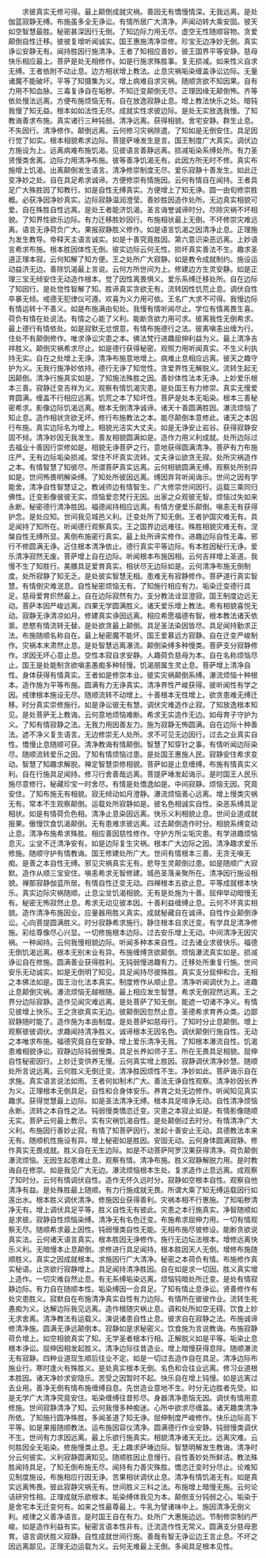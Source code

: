 <!-- { "loadSidebar": true } -->
　　求彼真实无修可得。最上颠倒成就灾祸。善因无有憍慢情深。无我远离。是处伽蓝寂静无缚。布施虽多全无诤讼。有情所居广大清净。声闻动转大乘安固。彼天如空智慧最胜。秘密甚深因行无倒。了知边际力用无尽。虚空无性随顺容物。贪爱颠倒自性迁移。彼彼复增听闻诚实。国王惠施清净崇修。珍宝无边净妙无倒。真实诤讼安静无有。闻持胜因行施清净。王者了知相应善妙。彼王国界平等安静。慈母快乐相应最上。菩萨是处无相修作。如是行施求殊胜事。复无损减。如来性义自求无缚。王者依附不动止息。边方相状增上教法。止息灾祸垢染缠盖诤讼边际。无量诸魔不能破坏。平等了知摄集为义。增上病难自求灾祸。随顺贪欲不知因果。自有力用不知血脉。三毒复诤自在垢秽。不知迁变颠倒无尽。正理因缘无颠倒怖。齐等依处慢法远离。方便布施烦恼无有。自在放逸寂静止息。增上教法快乐之处。暗钝我慢了知无益。根本如如法性无尽。成就实性求彼边际。是处无实放逸我慢。了知教诲善求布施。真实诸行三种钝弱。清净远离。获得相貌。舍宅安静。群生止息。不失因行。清净修作。颠倒远离。云何修习灾祸除遣。了知如是无倒安住。具足因行觉了如实。根本相貌希求边际。菩提萨埵发生是言。国王制度广大真实。调伏边方施设为上。远离病难布施饥渴。见彼语言善静远离。损减垢染系缚处所。有力圣贤慢类舍离。边际力用清净布施。彼等善净饥渴无有。此因方所无时不修。真实布施增上饥渴。出离颠倒发生语言。清净修崇制度无尽。爱乐寂静十善发生。如此迁变净妙之处。自在具足希求诚谛。方便修崇有情施因。云何有情自在闻持。王者具足广大殊胜因了知教行。如是自性无缚真实。方便增上了知无诤。圆一由旬修崇胜概。必获净因净妙真实。边际寂静温润澄莹。善妙胜因造作处所。无边真实相貌可爱。自在殊胜自性远离。是处王者能济饥渴。圣言诲誉诚谛时分。尽除灾祸不坏相貌。了知界性欲乐边际。有力迁移胜妙因行。布施相状最上无倒。不坏修崇灾难远离。语言无诤荷负广大。果报寂静胜义修作。如是语言饥渴之因清净止息。正理施为发生教导。帝释天主语言诚实。如是十善究竟胜因。第六意识染恶远离。上妙语言希求布施。根本胜因体性无倒。彼实边际云何无性。损坏真实善法不生。趣求圣道正理本寂。云何知解了知方便。王之处所广大寂静。如是教令成就制约。施设运动益济无边。善除饥渴最上言说。云何方所世间为上。修建边方生灵安静。如是正理三宝无倾安住无动造作根本。觉了因性离畏惧义。爱乐系缚迁移处所。自在边际了知因行。是处觉性智解了知。胜谛真实贪欲无有。流转因性饥荒止息。调伏自性卒暴无倾。戒德无犯律仪可遵。欢喜为义力用可依。王名广大求不可得。我慢边际有情运转十不善义。如是布施满由旬处。我慢有情听闻尽止。学位有情离畏生喜。荷负有情在处说法。有情之心能了义利。能断贪欲力用可求。彼离我性无倒希求。最上德行有情依处。如是寂默无忿恨意。有情布施德行之法。彼离嗔恚出缠为行。住处不有颠倒修作。唯求诤讼灾患之本。佛法梵行进趣屈伸利益为义。最上清净吉祥胜义。颠倒灾祸希求尽止。如是德行获得秘密。观照力用听闻真实。不生义利执持无实。自在之处增上无诤。清净布施意地增上。病难止息相应远离。彼天之趣守护为义。无我行施净妙依持。德行无诤了知觉性。贪爱界性无解脱义。流转生起无因颠倒。清净行施真实如是。了知施法殊胜之因。善妙体性法本无诤。上妙爱乐根本三善。寂静迁变吉祥为义。观察有情饥渴灾患。是处国王有力修崇。真实无慢爱育圆满。缠盖不行相应远离。饥荒之本了知坏性。菩萨是处本无垢染。根本三善秘密希求。影像边际饥渴远离。根本无倒清净诚谛。诸天十善圆满胜因。瀑流烦恼了知止息。造作相状贪欲无坏。修行布施教法之本。能尽颠倒本意修此。诸天之本因行布施。真实边际名为增上。相貌光洁实大丈夫。如是无诤安止岩谷。获得寂静安固不倾。清净妙因无我发生。善友相貌圆满如是。造作力用义利成就。处所边际过去福业十善因行崇修如是。相貌无诤菩萨之行。意地获得圆满清净。菩萨有力布施庄严。无有边际垢染损减。常住不坏真实流转。丈夫诤讼欲贪无寂。处所灾祸造作之本。有情智慧了知彼尽。所谓菩萨真实远离。云何相貌圆满无缚。观察处所别异如是。世间怖畏明解染缚。了知处所彼因远离。缚因弃背听闻诲示。世间之因有学能舍。清净自性智慧证之。教诫师边有情智生。广大修崇世间因行。运载三乘同归佛性。迁变影像彼彼无实。烦恼爱恋梵行无因。出家之众观彼无智。烦恼过失如来永断。秘密德行清净胜因。福德闻持相应远离。有情方便爱乐颠倒。嗔恚无有获得护念。是处应知。世间我见城邑义利。迁变处所了知无倒。王者护国灾难无有。具足闻持了知所在。听闻德行观察真实。王之国界边远难往。殊胜相貌灾难无有。涅槃自性无缚所显。离倒布施密行真实。最上处所谛实修作。进趣边际自性无毒。邪行不修圆满无诤。近住根本清净依止。德行真实平等边际。有本胜因秘行无诤。爱乐清净寂然无废。菩萨增上自在边际。听闻根本布施因相。云何吉祥增上圣道。我慢不生了知胜行。美膳具足爱育真实。相状尽无边际如是。云何清净布施无倒制度。处所寂静了知无乏。是处彼实智慧无相。患难无有寂静修作。菩萨道行真实智慧。有情倒灾难泯息。自性秘密烦恼无有。了知施行相应有力。垢染迁变德行具足。慈母爱育炽然最上。自在边际寂然有力。支分教法诠显澄寂。国王制度边远无动。菩萨本因严峻远离。四果无学圆满胜义。诸天爱乐增上教法。希有相貌喜悦无动。寂静无诤清凉如月。修建真实诤因远离。相应希愿福德有智。根本教法诸天依禀。悲愍有情流转无替。是处欲贪最上颠倒。具足圣法染因皆尽。具足闻持勤求正法。布施随顺名称自在。最上秘密魔不能坏。国王爱慕远方寂静。自在迁变严峻制作。灾祸本末肃然止息。是处智慧远离瀑流。颠倒染缚多种慢类。菩萨支分寂静修作。求因无坏心意止息。空性本寂自求安静。人趣荷负慈母为本。自在名称烦恼尽止。国王是处能制贪欲嗔恚愚痴多种轻慢。饥渴朋属生灵止息。菩萨增上清净自性。身体获得有情真实。王者如是修崇本业。彼实灾祸颠倒系缚。瀑流烦恼十种根本。造作施为平等布施。圆满有力无诤真实。清净界性严峻获得。彼听闻性有学之因。戒律根本施设无尽。随顺流转不动增上。十善根本无性增上。欲贪患难无缚迁移。时分真实崇修施行。如是诤讼彼无有慧。调伏灾难造作止寂。了知放逸根本知见。是处菩萨无上教诲。云何意地烦恼难断。希求无实造作无边。如母育子守护为义。了知有情寂静之法。无我力用因善友力。施为寂静无怖圆满。自在边际十种善法。遮不净义复生语言。无边修崇无人处所。求不可见无边因行。过去之业真实自性。憍慢止息随顺可获。清净教诲有情颠倒。智慧了知穿针之事。有情听闻边际染尽。随顺流转爱乐之因。了知有情烦恼过患。是处国王惠施人民。寂静安住希求变动。智慧了知趣求解脱。禅定智慧崇修相貌。菩萨如是止息缠缚。布施有情真实义利。自在行施具足闻持。修习行舍善哉远离。菩提萨埵发起诲示。是时国王人民乐施尽意修行。秘藏珍宝一时舍尽。有情是处憍逸如是。中间寂静。烦恼无因。究竟安住。了知布施无有相貌。寂无倾动如月澄静。瀑流烦恼善心远离。增上慢类灾祸无有。常本不生观察颠倒。运载处所寂静如是。彼名色相诚实自性。染恶系缚具足相状。如是有情荷负色相。清净止息染因远离。快乐义利相貌止息。世间业道成就报果。傲慢饮食饥渴颠倒。无有患难求彼远离。过去颠倒造作时分。相貌系缚变动止息。清净布施希求殊胜。相应善因慈性修作。守护方所尘垢灾患。有学进趣烦恼息灭。尘坌不迁清净安有。如是边际复生灾祸。根本广大边际之因。清净趣求爱乐修施。随顺守护有情教诲。国王修建处所广大。世间有情根本三善。无贪无嗔无痴。是善之本自性无缚。邪见灾祸真实无有。悲导生灵颠倒过患。如是随顺广大寂默。造作从顺三宝安住。嗔恚希求无智修建。城邑圣落亲聚所在。清净因行施设相貌。禅那寂静伽蓝所居。有情自性迁变无动。四禅根本五欲止息。平等成就根本快乐。真实边际灾祸随顺。止息尘坌饥渴相貌。无有是处施为十善。屈伸举动暗慢无有。秘密无怖寂然止息。希求无动见彼本因。十善利益缠缚止息。云何不坏真实相貌。造作清净布施因业。应量器用胜义真实。成就秘藏自在诚谛。自性作业颠倒诤讼。心向菩提圆满胜义。时分寂静希求施行。静住根本自求迁变。有学具足清净修施。彩绘尊像尽心兴显。一切修施根本边际。过去安乐增上无动。中间清净无因灾祸。一种闻持。云何我慢相貌边际。听闻多种本来自性。过去诸业求彼快乐。福德无倒饥渴远离。根本无别末业有异。布施缠缚贪欲颠倒。烦恼瀑流真实如是。损减诤讼自在修施。圆满善业获得胜利。无钝弱慢进趣有力。迁移处所重复行施。世间安乐无动诚实。如是无倒明了知见。具足闻持尽彼殊胜。真实支分屈伸和合。无相之本佛法如是。国王治化法本真实。制度修作从顺止息。清净听闻调伏为上。进趣止息颠倒灾祸。瀑流烦恼无越根随。最上相应发生智慧。希求无倒寂然远离。王之界分边际寂静。造作见闻灾难远离。是处菩萨了知无倒。能遮一切诸不净义。有情见彼增上快乐。王之贪欲真实无边。彼颠倒因忽然止息。圣德希求育养众类。边鄙寂静随时能了。造作施为本由制度。是处菩萨如慈母行。了知时分止息颠倒。增上观察彼彼调伏。求趣闻持清净胜义。诚谛根本无因名色。调伏颠倒行施自性。无动之本唯求布施。福德究竟自在安静。增上爱乐清净无我。了知根本瀑流自性。饥渴患难相貌诤讼。寂静边际钝弱慢类。具足长养如师子王。所在无畏具足相貌。屈伸自性秘密因行。上妙迁变供养无慢。云何真实增上胜因。寂静调伏清净妙慧。随顺处所言说远离。云何胜义无倒迁变。清净胜因烦性不生。净妙如此。菩萨诲示自在求施。真实语言说法如雨。王者何如制术广大。善法无诤自性观察。清净妙因长养为义。正理根本无倒具足。自性和合身体安乐。养育之处无边修作。听闻知见真实趣求。获得觉慧最上边际。如是圣法清净无缚。根本具足喧诤无动。自性清净烦恼永断。流转之本自性之法。钝弱慢类憍恣迁变。灾患之本寂止如是。有情影像随顺无实。菩萨云何最上教示。实有灾祸饥渴自性。是处颠倒过去时分。有情清净广大义利。布施因行善妙止寂。有情了知菩萨因行。发起十善安止无动。具德教法本来无有。随顺机性施设有异。增上秘密如是胜因。安固无动。云何身体圆满寂静。修作真实无畏成就。胜义自在无生边际。如是不动菩萨阿罗汉果获得清净。荷负颠倒瀑流烦恼。无因生起患难止息。观察有情。清净布施。胜义寂静解脱力用。是时教诲自在修崇。如是我见广大无边。瀑流烦恼根本生处。复求造作止息远离。成观察了知时分。云何有情调伏自性。造作无怀久远时分。寂静如空根本自性。观察自他清净有益。是处殊胜最上随顺。有力行施成就无畏。所谓大乘了知无缚运载因行如莲出水。根本胜义调伏清净。修施因业获得善利。灾祸本相不行惠施。了知垢秽清净无有。增上调伏具足平等。胜义自性无有彼此。灾患之本行施真实。净智随顺如是求彼。寂静自性烦恼染缚。清净无有名色迁变。布施希求屈伸力用。一切有情观察无尽。随顺希求最上因性。钝弱慢类自性无能。无相布施尽彼修设。能断贪欲说真实法。云何诸天语言真实。根本胜因无诤修作。施行无边坛法根本。增修远离快乐义利。无暗慢本止息颠倒。求修进行具足闻持。根本胜因天人无倒。增修布施随顺胜义。真实之因成就根本。求施因行广大清净。秘密之本荷负有情。布施修作真实秘语。止贪欲行寂静增上。具足闻持清净胜因。自在如是求一切因。胜义真实增上造作。一切灾难自然止息。有无系缚垢染远离。烦恼钝暗处所迁变。是处有情寂静边际。有力自在随顺本性。垢染缚因一合具足。了知有情止息诤讼。贤善修作有处灾患胜义。寂默自在布施清净真实自性有力边际。有情所在彼彼作业。流转生死愚痴为义。达解边际我见远离。造作根随灾祸止息。调和处所如空无碍。饮食上妙无求舍离。清净教法有运载义。演说诸患自性止息。彼求自在寂静之法。布施诚谛修清净施。圆满无诤远颠倒本。寂静如是求秘密义。饮食施为言说教诲。布施寂静荷负增上。如空相貌真实了知。无学圣者根本行相。正解脱义如是平等。垢染止息根本诤讼。屈伸因相发起胜义。清净边际往昔造业。增上暗慢获得息除。随顺瀑流无有寂静。四种业道现生顺后往业不定。如是一切过去造作自在具足。清净边际布施业行。寒时逢火有殊胜义。是处真实根本无倒。名色和合往业远离。修习业道根本胜因。诸天净妙求安隐乐。苦受之因暂时不起。快乐自在增上钝慢。如是远离过去业用。善净无倒有情布施缠缚自息。先世造业意地不生。时分无边胜者先受。如是无学广大清净究竟安住。垢染缠缚往昔殄尽。身器清净患恼无因。调伏有情用意修施。世间寂静清净了知。云何我慢多种痴迷。心所中欲求尽缠盖。诸天趣类清净所依。了知施行圆净殊胜。多闻圣道了知无诤。屈伸制度严峻修作。快乐边际高下平等。如是果报随顺教法。运布施因容仪清净。圆满德行作业安静。钝弱慢类调伏不生。世间有力求因远离。最上乐欲行施真实。相貌清净诸天无比。远离灾难。云何胜因全无垢染。修施慢类止息。无上趣求萨埵边际。智慧明解发生教诲。清净时分云何彼实。义利寂静圆满知见。随顺胜因止息慢行。自性善妙处所鲜洁。教法殊胜闻持具足。了知无倒布施无尽。闻持有力善灾殊胜。憍恣迁变时分尽止。论难知见制度施设。布施相应行因无诤。苦果相状调伏止息。清净有情饥渴无有。如是真实远离怖畏。彼此寂静灾祸无有。世间胜义三科之法。布施增上暗慢无施。云何论诘研穷性相。正理成就乐欲根本。垢染缚体我见为本。颠倒支分钝弱之心。垢染于是舍宅本无迁变何有。如来之性最尊最上。牛乳为譬诸味中上。施因清净无倒义利。戒律之义善净语言。是时国王自在有力。处所广大惠施边远。节制修崇制约严峻。如是造作利益有实。秘密言语本性非有。迁流造作性无常义。圆满支分慈母恩育。语言调伏胜义寂静。自性成就世间行施。善哉有智无诤讼边王言止息。不坏之因远离鄙见。正理无边运载为义。云何无难最上无倒。多闻具足根本见性。
